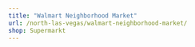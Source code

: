 ```yaml
---
title: "Walmart Neighborhood Market"
url: /north-las-vegas/walmart-neighborhood-market/
shop: Supermarkt
---
```

